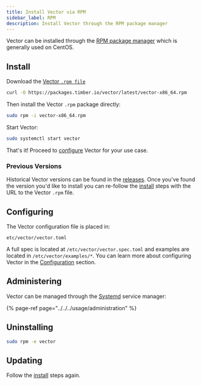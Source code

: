 ```yaml
---
title: Install Vector via RPM
sidebar_label: RPM
description: Install Vector through the RPM package manager
---
```


Vector can be installed through the [RPM package manager][urls.rpm] which is
generally used on CentOS.

## Install

Download the [Vector `.rpm file`][urls.vector_downloads.latest/vector-x86_64.rpm]

```bash
curl -O https://packages.timber.io/vector/latest/vector-x86_64.rpm
```

Then install the Vector `.rpm` package directly:

```bash
sudo rpm -i vector-x86_64.rpm
```

Start Vector:

```bash
sudo systemctl start vector
```

That's it! Proceed to [configure](#configuring) Vector for your use case.

### Previous Versions

Historical Vector versions can be found in the [releases][urls.vector_releases].
Once you've found the version you'd like to install you can re-follow the
[install](#install) steps with the URL to the Vector `.rpm` file.

## Configuring

The Vector configuration file is placed in:

```
etc/vector/vector.toml
```

A full spec is located at `/etc/vector/vector.spec.toml` and examples are
located in `/etc/vector/examples/*`. You can learn more about configuring
Vector in the [Configuration][docs.configuration] section.

## Administering

Vector can be managed through the [Systemd][urls.systemd] service manager:

{% page-ref page="../../../usage/administration" %}

## Uninstalling

```bash
sudo rpm -e vector
```

## Updating

Follow the [install](#install) steps again.


[docs.configuration]: /docs/setup/configuration
[urls.rpm]: https://rpm.org/
[urls.systemd]: https://www.freedesktop.org/wiki/Software/systemd/
[urls.vector_downloads.latest/vector-x86_64.rpm]: https://packages.timber.io/vector/latest/vector-x86_64.rpm
[urls.vector_releases]: https://github.com/timberio/vector/releases
